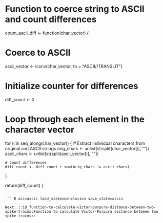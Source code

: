 # Function to coerce string to ASCII and count differences
count_ascii_diff <- function(char_vector) {
  # Coerce to ASCII
  ascii_vector <- iconv(char_vector, to = "ASCII//TRANSLIT")
  
  # Initialize counter for differences
  diff_count <- 0
  
  # Loop through each element in the character vector
  for (i in seq_along(char_vector)) {
    # Extract individual characters from original and ASCII strings
    orig_chars <- unlist(strsplit(char_vector[i], ""))
    ascii_chars <- unlist(strsplit(ascii_vector[i], ""))
    
    # Count differences
    diff_count <- diff_count + sum(orig_chars != ascii_chars)
  }
  
  return(diff_count)
}


```

``` R acc=ascii load_state=conclusion save_state=ascii

Next: ::18_function-to-calculate-victor-purpura-distance-between-two-spike-trains:Function to calculate Victor-Purpura distance between two spike trains::
